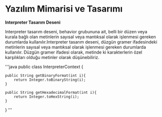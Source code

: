 # Yazılım Mimarisi ve Tasarımı

**Interpreter Tasarım Deseni**

Interpreter tasarım deseni, behavior grubununa ait, belli bir düzen veya kurala bağlı olan metinlerin sayısal veya mantıksal olarak işlenmesi gereken durumlarda kullanılır.Interpreter tasarım deseni, düzgün gramer ifadesindeki metinlerin sayısal veya mantıksal olarak işlenmesi gereken durumlarda kullanılır. Düzgün gramer ifadesi olarak, metinde ki karakterlerin özel karşılıkları olduğu metinler olarak düşünebiliriz.

'''java
public class InterpreterContext {

	public String getBinaryFormat(int i){
		return Integer.toBinaryString(i);
	}
	
	public String getHexadecimalFormat(int i){
		return Integer.toHexString(i);
	}
}
'''
